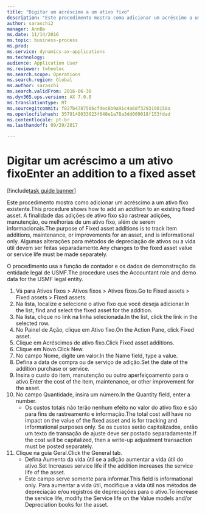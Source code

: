 ```yaml
--- 
title: "Digitar um acréscimo a um ativo fixo"
description: "Este procedimento mostra como adicionar um acréscimo a um ativo fixo existente."
author: saraschi2
manager: AnnBe
ms.date: 11/14/2016
ms.topic: business-process
ms.prod: 
ms.service: dynamics-ax-applications
ms.technology: 
audience: Application User
ms.reviewer: twheeloc
ms.search.scope: Operations
ms.search.region: Global
ms.author: saraschi
ms.search.validFrom: 2016-06-30
ms.dyn365.ops.version: AX 7.0.0
ms.translationtype: HT
ms.sourcegitcommit: f827b4787506cfdec8b9a91c4a68f3293190158a
ms.openlocfilehash: 3579148033023f648e1a78a3dd009018f153fdad
ms.contentlocale: pt-br
ms.lasthandoff: 09/29/2017

---
```

# <a name="enter-an-addition-to-a-fixed-asset"></a><span data-ttu-id="0b628-103">Digitar um acréscimo a um ativo fixo</span><span class="sxs-lookup"><span data-stu-id="0b628-103">Enter an addition to a fixed asset</span></span>

[!include[task guide banner](../../includes/task-guide-banner.md)]

<span data-ttu-id="0b628-104">Este procedimento mostra como adicionar um acréscimo a um ativo fixo existente.</span><span class="sxs-lookup"><span data-stu-id="0b628-104">This procedure shows how to add an addition to an existing fixed asset.</span></span> <span data-ttu-id="0b628-105">A finalidade das adições de ativo fixo são rastrear adições, manutenção, ou melhorias de um ativo fixo, além de serem informacionais.</span><span class="sxs-lookup"><span data-stu-id="0b628-105">The purpose of Fixed asset additions is to track item additions, maintenance, or improvements for an asset, and is informational only.</span></span> <span data-ttu-id="0b628-106">Algumas alterações para métodos de depreciação de ativos ou a vida útil devem ser feitas separadamente.</span><span class="sxs-lookup"><span data-stu-id="0b628-106">Any changes to the fixed asset value or service life must be made separately.</span></span>   



<span data-ttu-id="0b628-107">O procedimento usa a função de contador e os dados de demonstração da entidade legal de USMF.</span><span class="sxs-lookup"><span data-stu-id="0b628-107">The procedure uses the Accountant role and demo data for the USMF legal entity.</span></span>

1. <span data-ttu-id="0b628-108">Vá para Ativos fixos > Ativos fixos > Ativos fixos.</span><span class="sxs-lookup"><span data-stu-id="0b628-108">Go to Fixed assets > Fixed assets > Fixed assets.</span></span>
2. <span data-ttu-id="0b628-109">Na lista, localize e selecione o ativo fixo que você deseja adicionar.</span><span class="sxs-lookup"><span data-stu-id="0b628-109">In the list, find and select the fixed asset for the addition.</span></span>
3. <span data-ttu-id="0b628-110">Na lista, clique no link na linha selecionada.</span><span class="sxs-lookup"><span data-stu-id="0b628-110">In the list, click the link in the selected row.</span></span>
4. <span data-ttu-id="0b628-111">No Painel de Ação, clique em Ativo fixo.</span><span class="sxs-lookup"><span data-stu-id="0b628-111">On the Action Pane, click Fixed asset.</span></span>
5. <span data-ttu-id="0b628-112">Clique em Acréscimos de ativo fixo.</span><span class="sxs-lookup"><span data-stu-id="0b628-112">Click Fixed asset additions.</span></span>
6. <span data-ttu-id="0b628-113">Clique em Novo.</span><span class="sxs-lookup"><span data-stu-id="0b628-113">Click New.</span></span>
7. <span data-ttu-id="0b628-114">No campo Nome, digite um valor.</span><span class="sxs-lookup"><span data-stu-id="0b628-114">In the Name field, type a value.</span></span>
8. <span data-ttu-id="0b628-115">Defina a data de compra ou de serviço de adição.</span><span class="sxs-lookup"><span data-stu-id="0b628-115">Set the date of the addition purchase or service.</span></span>
9. <span data-ttu-id="0b628-116">Insira o custo do item, manutenção ou outro aperfeiçoamento para o ativo.</span><span class="sxs-lookup"><span data-stu-id="0b628-116">Enter the cost of the item, maintenance, or other improvement for the asset.</span></span>
10. <span data-ttu-id="0b628-117">No campo Quantidade, insira um número.</span><span class="sxs-lookup"><span data-stu-id="0b628-117">In the Quantity field, enter a number.</span></span>
    * <span data-ttu-id="0b628-118">Os custos totais não terão nenhum efeito no valor do ativo fixo e são para fins de rastreamento e informação.</span><span class="sxs-lookup"><span data-stu-id="0b628-118">The total cost will have no impact on the value of the fixed asset and is for tracking and informational purposes only.</span></span> <span data-ttu-id="0b628-119">Se os custos serão capitalizados, então um texto de transação de ajuste deve ser postado separadamente.</span><span class="sxs-lookup"><span data-stu-id="0b628-119">If the cost will be capitalized, then a write-up adjustment transaction must be posted separately.</span></span>  
11. <span data-ttu-id="0b628-120">Clique na guia Geral.</span><span class="sxs-lookup"><span data-stu-id="0b628-120">Click the General tab.</span></span>
    * <span data-ttu-id="0b628-121">Defina Aumento da vida útil se a adição aumentar a vida útil do ativo.</span><span class="sxs-lookup"><span data-stu-id="0b628-121">Set Increases service life if the addition increases the service life of the asset.</span></span>  
    * <span data-ttu-id="0b628-122">Este campo serve somente para informar.</span><span class="sxs-lookup"><span data-stu-id="0b628-122">This field is informational only.</span></span> <span data-ttu-id="0b628-123">Para aumentar a vida útil, modifique a vida útil nos métodos de depreciação e/ou registros de depreciações para o ativo.</span><span class="sxs-lookup"><span data-stu-id="0b628-123">To increase the service life, modify the Service life on the Value models and/or Depreciation books for the asset.</span></span>  


